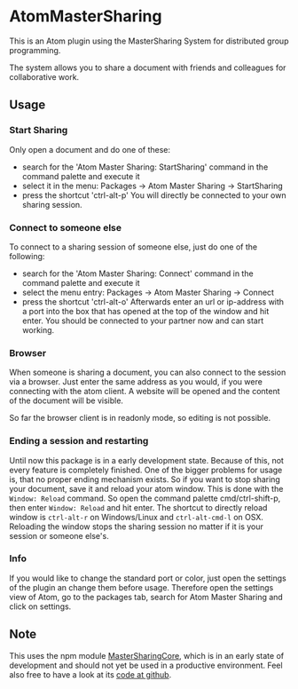 # AtomMasterSharing

This is an Atom plugin using the MasterSharing System for distributed group programming.

The system allows you to share a document with friends and colleagues for collaborative work.

## Usage

### Start Sharing
Only open a document and do one of these:
- search for the 'Atom Master Sharing: StartSharing' command in the command palette and execute it
- select it in the menu: Packages -> Atom Master Sharing -> StartSharing
- press the shortcut 'ctrl-alt-p'
You will directly be connected to your own sharing session.


### Connect to someone else
To connect to a sharing session of someone else, just do one of the following:
- search for the 'Atom Master Sharing: Connect' command in the command palette and execute it
- select the menu entry: Packages -> Atom Master Sharing -> Connect
- press the shortcut 'ctrl-alt-o'
Afterwards enter an url or ip-address with a port into the box that has opened at the top of the window and hit enter.
You should be connected to your partner now and can start working.


### Browser
When someone is sharing a document, you can also connect to the session via a browser.
Just enter the same address as you would, if you were connecting with the atom client.
A website will be opened and the content of the document will be visible.

So far the browser client is in readonly mode, so editing is not possible.


### Ending a session and restarting
Until now this package is in a early development state.
Because of this, not every feature is completely finished.
One of the bigger problems for usage is, that no proper ending mechanism exists.
So if you want to stop sharing your document, save it and reload your atom window.
This is done with the `Window: Reload` command.
So open the command palette cmd/ctrl-shift-p, then enter `Window: Reload` and hit enter.
The shortcut to directly reload window is `ctrl-alt-r` on Windows/Linux and `ctrl-alt-cmd-l` on OSX.
Reloading the window stops the sharing session no matter if it is your session or someone else's.


### Info
If you would like to change the standard port or color, just open the settings of the plugin an change them before usage.
Therefore open the settings view of Atom, go to the packages tab, search for Atom Master Sharing and click on settings.


## Note
This uses the npm module [MasterSharingCore](https://www.npmjs.com/package/mastersharingcore), which is in an early state of development and should not yet be used in a productive environment.
Feel also free to have a look at its [code at github](https://github.com/okwast/MasterSharingCore).
